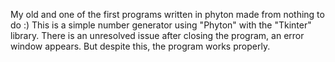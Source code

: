 My old and one of the first programs written in phyton made from nothing to do :) 
This is a simple number generator using "Phyton" with the "Tkinter" library. 
There is an unresolved issue after closing the program, an error window appears.
But despite this, the program works properly.

